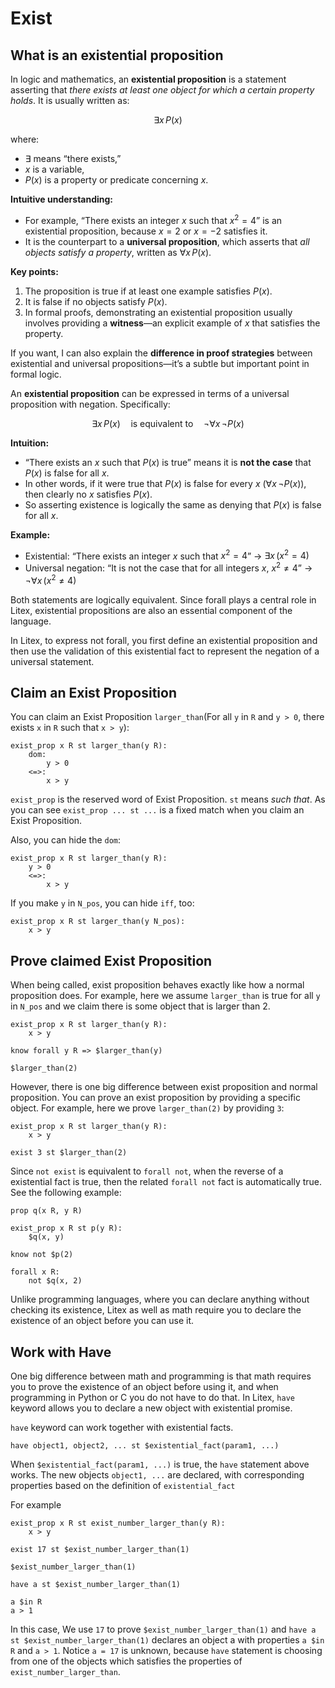 # Exist

## What is an existential proposition

In logic and mathematics, an **existential proposition** is a statement asserting that *there exists at least one object for which a certain property holds*. It is usually written as:

$$
\exists x \, P(x)
$$

where:

* $\exists$ means “there exists,”
* $x$ is a variable,
* $P(x)$ is a property or predicate concerning $x$.

**Intuitive understanding:**

* For example, “There exists an integer $x$ such that $x^2 = 4$” is an existential proposition, because $x = 2$ or $x = -2$ satisfies it.
* It is the counterpart to a **universal proposition**, which asserts that *all objects satisfy a property*, written as $\forall x \, P(x)$.

**Key points:**

1. The proposition is true if at least one example satisfies $P(x)$.
2. It is false if no objects satisfy $P(x)$.
3. In formal proofs, demonstrating an existential proposition usually involves providing a **witness**—an explicit example of $x$ that satisfies the property.

If you want, I can also explain the **difference in proof strategies** between existential and universal propositions—it’s a subtle but important point in formal logic.

An **existential proposition** can be expressed in terms of a universal proposition with negation. Specifically:

$$
\exists x \, P(x) \quad \text{is equivalent to} \quad \neg \forall x \, \neg P(x)
$$

**Intuition:**

* “There exists an $x$ such that $P(x)$ is true” means it is **not the case** that $P(x)$ is false for all $x$.
* In other words, if it were true that $P(x)$ is false for every $x$ ($\forall x \, \neg P(x)$), then clearly no $x$ satisfies $P(x)$.
* So asserting existence is logically the same as denying that $P(x)$ is false for all $x$.

**Example:**

* Existential: “There exists an integer $x$ such that $x^2 = 4$” → $\exists x \, (x^2 = 4)$
* Universal negation: “It is not the case that for all integers $x$, $x^2 \neq 4$” → $\neg \forall x \, (x^2 \neq 4)$

Both statements are logically equivalent. Since forall plays a central role in Litex, existential propositions are also an essential component of the language.

In Litex, to express not forall, you first define an existential proposition and then use the validation of this existential fact to represent the negation of a universal statement.

## Claim an Exist Proposition

You can claim an Exist Proposition `larger_than`(For all `y` in `R` and `y > 0`, there exists `x` in `R` such that `x > y`):

```litex
exist_prop x R st larger_than(y R):
    dom:
        y > 0
    <=>:
        x > y
```
`exist_prop` is the reserved word of Exist Proposition. `st` means *such that*. As you can see `exist_prop ... st ...` is a fixed match when you claim an Exist Proposition. 

Also, you can hide the `dom`:

```litex
exist_prop x R st larger_than(y R):
    y > 0
    <=>:
        x > y
```

If you make `y` in `N_pos`, you can hide `iff`, too:

```litex
exist_prop x R st larger_than(y N_pos):
    x > y
```

## Prove claimed Exist Proposition

When being called, exist proposition behaves exactly like how a normal proposition does. For example, here we assume `larger_than` is true for all `y` in `N_pos` and we claim there is some object that is larger than 2.

```litex
exist_prop x R st larger_than(y R):
    x > y

know forall y R => $larger_than(y)

$larger_than(2)
```

However, there is one big difference between exist proposition and normal proposition. You can prove an exist proposition by providing a specific object. For example, here we prove `larger_than(2)` by providing `3`:

```litex
exist_prop x R st larger_than(y R):
    x > y

exist 3 st $larger_than(2)
```

Since `not exist` is equivalent to `forall not`, when the reverse of a existential fact is true, then the related `forall not` fact is automatically true. See the following example:

```litex
prop q(x R, y R)

exist_prop x R st p(y R):
    $q(x, y)

know not $p(2)

forall x R:
    not $q(x, 2)
```

Unlike programming languages, where you can declare anything without checking its existence, Litex as well as math require you to declare the existence of an object before you can use it.

## Work with Have

One big difference between math and programming is that math requires you to prove the existence of an object before using it, and when programming in Python or C you do not have to do that. In Litex, `have` keyword allows you to declare a new object with existential promise.

`have` keyword can work together with existential facts.

```
have object1, object2, ... st $existential_fact(param1, ...)
```

When `$existential_fact(param1, ...)` is true, the `have` statement above works. The new objects `object1, ...` are declared, with corresponding properties based on the definition of `existential_fact`

For example

```litex
exist_prop x R st exist_number_larger_than(y R):
    x > y

exist 17 st $exist_number_larger_than(1)

$exist_number_larger_than(1)

have a st $exist_number_larger_than(1)

a $in R
a > 1
```

In this case, We use `17` to prove `$exist_number_larger_than(1)` and `have a st $exist_number_larger_than(1)` declares an object a with properties `a $in R` and `a > 1`. Notice `a = 17` is unknown, because `have` statement is choosing from one of the objects which satisfies the properties of `exist_number_larger_than`.